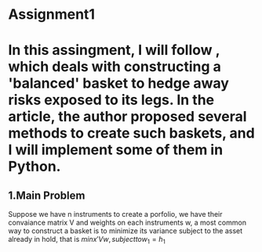 # Assignment1
# In this assingment, I will follow , which deals with constructing a 'balanced' basket to hedge away risks exposed to its legs. In the article, the author proposed several methods to create such baskets, and I will implement some of them in Python.

## 1.Main Problem
Suppose we have n instruments to create a porfolio, we have their convaiance matrix V and weights on each instruments w, a most common way to construct a basket is to minimize its variance subject to the asset already in hold, that is $min x'Vw, subject to w_1=h_1$  
 
 
